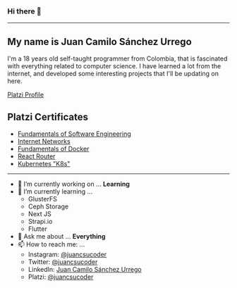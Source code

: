 ### Hi there 👋
---
## My name is Juan Camilo Sánchez Urrego
I'm a 18 years old self-taught programmer from Colombia, that is fascinated with everything related to computer science. I have learned a lot from the internet, and developed some interesting projects that I'll be updating on here.

[Platzi Profile](https://platzi.com/@juancsucoder/)

## Platzi Certificates
- [Fundamentals of Software Engineering](https://platzi.com/@juancamilosanchezurrego/curso/1098-ingenieria/diploma/detalle/)
- [Internet Networks](https://platzi.com/@juancamilosanchezurrego/curso/1277-redes/diploma/detalle/)
- [Fundamentals of Docker](https://platzi.com/@juancamilosanchezurrego/curso/1432-docker/diploma/detalle/)
- [React Router](https://platzi.com/@juancamilosanchezurrego/curso/1342-react-router/diploma/detalle/)
- [Kubernetes "K8s"](https://platzi.com/@juancamilosanchezurrego/curso/1565-k8s/diploma/detalle/)
---
- 🔭 I’m currently working on ... **Learning**
- 🌱 I’m currently learning ...
  - GlusterFS
  - Ceph Storage
  - Next JS
  - Strapi.io
  - Flutter
- 💬 Ask me about ... **Everything**
- 📫 How to reach me: ...
  - Instagram: [@juancsucoder](https://www.instagram.com/juancsucoder/)
  - Twitter: [@juancsucoder](https://twitter.com/juancsucoder)
  - LinkedIn: [Juan Camilo Sánchez Urrego](https://www.linkedin.com/in/juancsucoder/)
  - Platzi: [@juancsucoder](https://platzi.com/@juancsucoder/)
